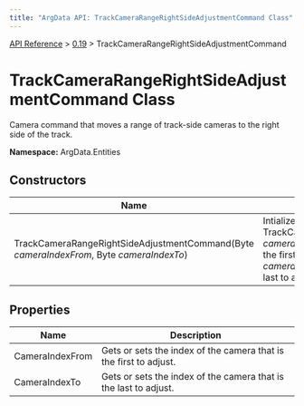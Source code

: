 ```yaml
---
title: "ArgData API: TrackCameraRangeRightSideAdjustmentCommand Class"
---
```


[API Reference](/argdata/api/) &gt; [0.19](/argdata/api/0.19/) &gt; TrackCameraRangeRightSideAdjustmentCommand

# TrackCameraRangeRightSideAdjustmentCommand Class

Camera command that moves a range of track-side cameras to the right side of the track.

**Namespace:** ArgData.Entities

## Constructors

<table class="table table-bordered table-striped ">
<thead>
  <tr>
    <th>Name</th>
    <th>Description</th>
  </tr>
</thead>
<tbody>
  <tr>
    <td>TrackCameraRangeRightSideAdjustmentCommand(Byte <em>cameraIndexFrom</em>, Byte <em>cameraIndexTo</em>)</td>
    <td>Intializes a new instance of a TrackCameraRangeRightSideAdjustmentCommand.<br /><em>cameraIndexFrom</em>: The index of the camera that is the first to adjust.<br /><em>cameraIndexTo</em>: The index of the camera that is the last to adjust.<br /></td>
  </tr>
</tbody>
</table>


## Properties

<table class="table table-bordered table-striped ">
<thead>
  <tr>
    <th>Name</th>
    <th>Description</th>
  </tr>
</thead>
<tbody>
  <tr>
    <td>CameraIndexFrom</td>
    <td>Gets or sets the index of the camera that is the first to adjust.</td>
  </tr>
  <tr>
    <td>CameraIndexTo</td>
    <td>Gets or sets the index of the camera that is the last to adjust.</td>
  </tr>
</tbody>
</table>


